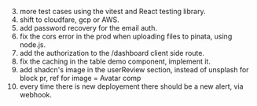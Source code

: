 3. more test cases using the vitest and React testing library.
10. shift to cloudfare, gcp or AWS.
12. add password recovery for the email auth.
15. fix the cors error in the prod when uploading files to pinata, using node.js.
16. add the authorization to the /dashboard client side route.
17. fix the caching in the table demo component, implement it.
19. add shadcn's image in the userReview section, instead of unsplash for block pr, ref for image = Avatar comp
20. every time there is new deployement there should be a new alert, via webhook.

